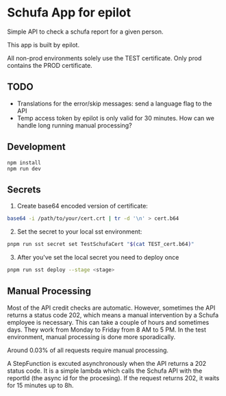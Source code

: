 # Schufa App for epilot

Simple API to check a schufa report for a given person.

This app is built by epilot.

All non-prod environments solely use the TEST certificate. Only prod contains the PROD certificate.

## TODO

- Translations for the error/skip messages: send a language flag to the API
- Temp access token by epilot is only valid for 30 minutes. How can we handle long running manual processing?

## Development

```
npm install
npm run dev
```

## Secrets
1. Create base64 encoded version of certificate:
```bash
base64 -i /path/to/your/cert.crt | tr -d '\n' > cert.b64
```

2. Set the secret to your local sst environment:
```bash
pnpm run sst secret set TestSchufaCert "$(cat TEST_cert.b64)"
```

3. After you've set the local secret you need to deploy once
```bash
pnpm run sst deploy --stage <stage>
```

## Manual Processing

Most of the API credit checks are automatic. However, sometimes the API returns a status code 202, which means a manual intervention by a Schufa employee is necessary. This can take a couple of hours and sometimes days.
They work from Monday to Friday from 8 AM to 5 PM. In the test environment, manual processing is done more sporadically.

Around 0.03% of all requests require manual processing.

A StepFunction is excuted asynchronously when the API returns a 202 status code. It is a simple lambda which calls the Schufa API with the reportId (the async id for the procesing). If the request returns 202, it waits for 15 minutes up to 8h. 